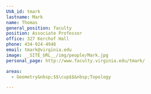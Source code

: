 ```yaml
---
UVA_id: tmark
lastname: Mark
name: Thomas
general_position: faculty
position: Associate Professor
office: 327 Kerchof Hall
phone: 434-924-4948
email: tmark@virginia.edu
image: __SITE_URL__/img/people/Mark.jpg
personal_page: http://www.faculty.virginia.edu/tmark/

areas:
  - Geometry&nbsp;$$\cup$$&nbsp;Topology

---
```

